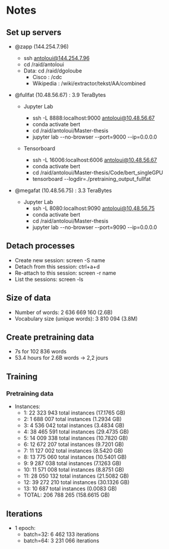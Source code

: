 # Notes

## Set up servers

- @zapp (144.254.7.96)
    - ssh antoloui@144.254.7.96
    - cd /raid/antoloui
    - Data: cd /raid/dgoloube
        - Cisco : /cdc
        - Wikipedia : /wiki/extractor/tekst/AA/combined

- @fullfat (10.48.56.67) : 3.9 TeraBytes
    - Jupyter Lab
        - ssh -L 8888:localhost:9000 antoloui@10.48.56.67
        - conda activate bert
        - cd /raid/antoloui/Master-thesis
        - jupyter lab --no-browser --port=9000 --ip=0.0.0.0

    - Tensorboard
        - ssh -L 16006:localhost:6006 antoloui@10.48.56.67
        - conda activate bert
        - cd /raid/antoloui/Master-thesis/Code/bert_singleGPU
        - tensorboard --logdir=./pretraining_output_fullfat

- @megafat (10.48.56.75) : 3.3 TeraBytes
    - Jupyter Lab
        - ssh -L 8080:localhost:9090 antoloui@10.48.56.75
        - conda activate bert
        - cd /raid/antoloui/Master-thesis
        - jupyter lab --no-browser --port=9090 --ip=0.0.0.0

## Detach processes

- Create new session: screen -S name
- Detach from this session: ctrl+a+d
- Re-attach to this session: screen -r name
- List the sessions: screen -ls


## Size of data

* Number of words: 2 636 669 160 (2.6B)
* Vocabulary size (unique words): 3 810 094 (3.8M)

## Create pretraining data

- 7s for 102 836 words
- 53.4 hours for 2.6B words -> 2,2 jours

## Training

### Pretraining data
- Instances:
    + 1: 22 323 943 total instances (17.1765 GB)
    + 2: 1 688 007 total instances (1.2934 GB)
    + 3: 4 536 042 total instances (3.4834 GB)
    + 4: 38 465 591 total instances (29.4735 GB)
    + 5: 14 009 338 total instances (10.7820 GB)
    + 6: 12 672 207 total instances (9.7201 GB)
    + 7: 11 127 002 total instances (8.5420 GB)
    + 8: 13 775 060 total instances (10.5401 GB)
    + 9: 9 287 038 total instances (7.1263 GB)
    + 10: 11 571 008 total instances (8.8751 GB)
    + 11: 28 050 132 total instances (21.5082 GB)
    + 12: 39 272 210 total instances (30.1326 GB)
    + 13: 10 687 total instances (0.0083 GB)
    + TOTAL: 206 788 265 (158.6615 GB) 
    
## Iterations
    
- 1 epoch: 
    * batch=32: 6 462 133 iterations
    * batch=64: 3 231 066 iterations
